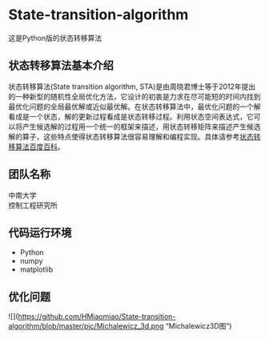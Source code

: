 # State-transition-algorithm
这是Python版的状态转移算法
## 状态转移算法基本介绍
状态转移算法(State transition algorithm, STA)是由周晓君博士等于2012年提出的一种新型的随机性全局优化方法，它设计的初衷是力求在尽可能短的时间内找到最优化问题的全局最优解或近似最优解。在状态转移算法中，最优化问题的一个解看成是一个状态，解的更新过程看成是状态转移过程。利用状态空间表达式，它可以将产生候选解的过程用一个统一的框架来描述，用状态转移矩阵来描述产生候选解的算子，这些特点使得状态转移算法很容易理解和编程实现。具体请参考[状态转移算法百度百科](https://baike.baidu.com/item/%E7%8A%B6%E6%80%81%E8%BD%AC%E7%A7%BB%E7%AE%97%E6%B3%95/19827745?fr=aladdin)。
## 团队名称
中南大学<br>
控制工程研究所
## 代码运行环境
* Python
* numpy
* matplotlib
## 优化问题
![](https://github.com/HMiaomiao/State-transition-algorithm/blob/master/pic/Michalewicz_3d.png “Michalewicz3D图”)
